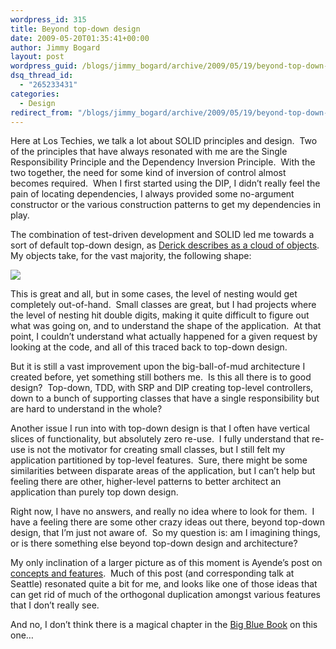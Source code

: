 ```yaml
---
wordpress_id: 315
title: Beyond top-down design
date: 2009-05-20T01:35:41+00:00
author: Jimmy Bogard
layout: post
wordpress_guid: /blogs/jimmy_bogard/archive/2009/05/19/beyond-top-down-design.aspx
dsq_thread_id:
  - "265233431"
categories:
  - Design
redirect_from: "/blogs/jimmy_bogard/archive/2009/05/19/beyond-top-down-design.aspx/"
---
```

Here at Los Techies, we talk a lot about SOLID principles and design.&#160; Two of the principles that have always resonated with me are the Single Responsibility Principle and the Dependency Inversion Principle.&#160; With the two together, the need for some kind of inversion of control almost becomes required.&#160; When I first started using the DIP, I didn’t really feel the pain of locating dependencies, I always provided some no-argument constructor or the various construction patterns to get my dependencies in play.

The combination of test-driven development and SOLID led me towards a sort of default top-down design, as [Derick describes as a cloud of objects](http://www.lostechies.com/blogs/derickbailey/archive/2008/10/07/di-and-ioc-creating-and-working-with-a-cloud-of-objects.aspx).&#160; My objects take, for the vast majority, the following shape:

![](http://www.lostechies.com/blogs/derickbailey/WindowsLiveWriter/DependencyInversionAndTheCloudOfObjects_8D80/image_thumb_4.png)

This is great and all, but in some cases, the level of nesting would get completely out-of-hand.&#160; Small classes are great, but I had projects where the level of nesting hit double digits, making it quite difficult to figure out what was going on, and to understand the shape of the application.&#160; At that point, I couldn’t understand what actually happened for a given request by looking at the code, and all of this traced back to top-down design.

But it is still a vast improvement upon the big-ball-of-mud architecture I created before, yet something still bothers me.&#160; Is this all there is to good design?&#160; Top-down, TDD, with SRP and DIP creating top-level controllers, down to a bunch of supporting classes that have a single responsibility but are hard to understand in the whole?

Another issue I run into with top-down design is that I often have vertical slices of functionality, but absolutely zero re-use.&#160; I fully understand that re-use is not the motivator for creating small classes, but I still felt my application partitioned by top-level features.&#160; Sure, there might be some similarities between disparate areas of the application, but I can’t help but feeling there are other, higher-level patterns to better architect an application than purely top down design.

Right now, I have no answers, and really no idea where to look for them.&#160; I have a feeling there are some other crazy ideas out there, beyond top-down design, that I’m just not aware of.&#160; So my question is: am I imagining things, or is there something else beyond top-down design and architecture?

My only inclination of a larger picture as of this moment is Ayende’s post on [concepts and features](http://ayende.com/Blog/archive/2009/03/06/application-structure-concepts-amp-features.aspx).&#160; Much of this post (and corresponding talk at Seattle) resonated quite a bit for me, and looks like one of those ideas that can get rid of much of the orthogonal duplication amongst various features that I don’t really see.

And no, I don’t think there is a magical chapter in the [Big Blue Book](http://www.amazon.com/Domain-Driven-Design-Tackling-Complexity-Software/dp/0321125215) on this one…